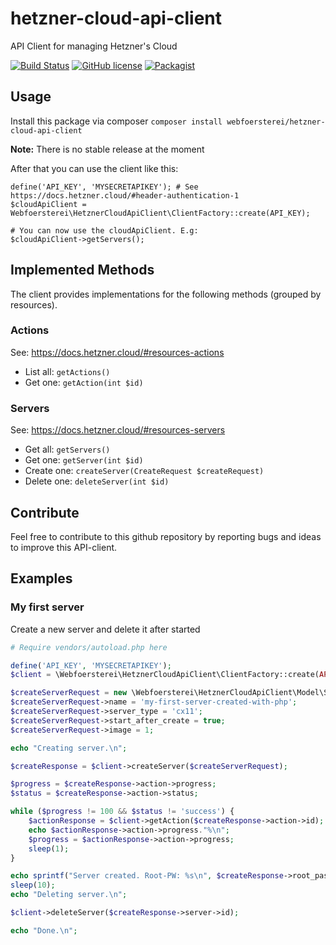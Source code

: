 # hetzner-cloud-api-client
API Client for managing Hetzner's Cloud

[![Build Status](https://travis-ci.org/webfoersterei/hetzner-cloud-api-client.svg?branch=master)](https://travis-ci.org/webfoersterei/hetzner-cloud-api-client)
[![GitHub license](https://img.shields.io/github/license/webfoersterei/hetzner-cloud-api-client.svg)](https://github.com/webfoersterei/hetzner-cloud-api-client/blob/master/LICENSE)
[![Packagist](https://img.shields.io/packagist/v/webfoersterei/hetzner-cloud-api-client.svg)](https://packagist.org/packages/webfoersterei/hetzner-cloud-api-client)

## Usage

Install this package via composer ``composer install webfoersterei/hetzner-cloud-api-client``

**Note:** There is no stable release at the moment

After that you can use the client like this:
```
define('API_KEY', 'MYSECRETAPIKEY'); # See https://docs.hetzner.cloud/#header-authentication-1
$cloudApiClient = Webfoersterei\HetznerCloudApiClient\ClientFactory::create(API_KEY);

# You can now use the cloudApiClient. E.g:
$cloudApiClient->getServers();
```

## Implemented Methods
The client provides implementations for the following methods (grouped by resources).

### Actions
See: https://docs.hetzner.cloud/#resources-actions
* List all: `getActions()`
* Get one: `getAction(int $id)`

### Servers
See: https://docs.hetzner.cloud/#resources-servers
* Get all: `getServers()`
* Get one: `getServer(int $id)`
* Create one: `createServer(CreateRequest $createRequest)`
* Delete one: `deleteServer(int $id)`

## Contribute

Feel free to contribute to this github repository by reporting bugs and ideas to improve this API-client.

## Examples

### My first server
Create a new server and delete it after started
```php
# Require vendors/autoload.php here

define('API_KEY', 'MYSECRETAPIKEY');
$client = \Webfoersterei\HetznerCloudApiClient\ClientFactory::create(API_KEY);

$createServerRequest = new \Webfoersterei\HetznerCloudApiClient\Model\Server\CreateRequest();
$createServerRequest->name = 'my-first-server-created-with-php';
$createServerRequest->server_type = 'cx11';
$createServerRequest->start_after_create = true;
$createServerRequest->image = 1;

echo "Creating server.\n";

$createResponse = $client->createServer($createServerRequest);

$progress = $createResponse->action->progress;
$status = $createResponse->action->status;

while ($progress != 100 && $status != 'success') {
    $actionResponse = $client->getAction($createResponse->action->id);
    echo $actionResponse->action->progress."%\n";
    $progress = $actionResponse->action->progress;
    sleep(1);
}

echo sprintf("Server created. Root-PW: %s\n", $createResponse->root_password);
sleep(10);
echo "Deleting server.\n";

$client->deleteServer($createResponse->server->id);

echo "Done.\n";
```